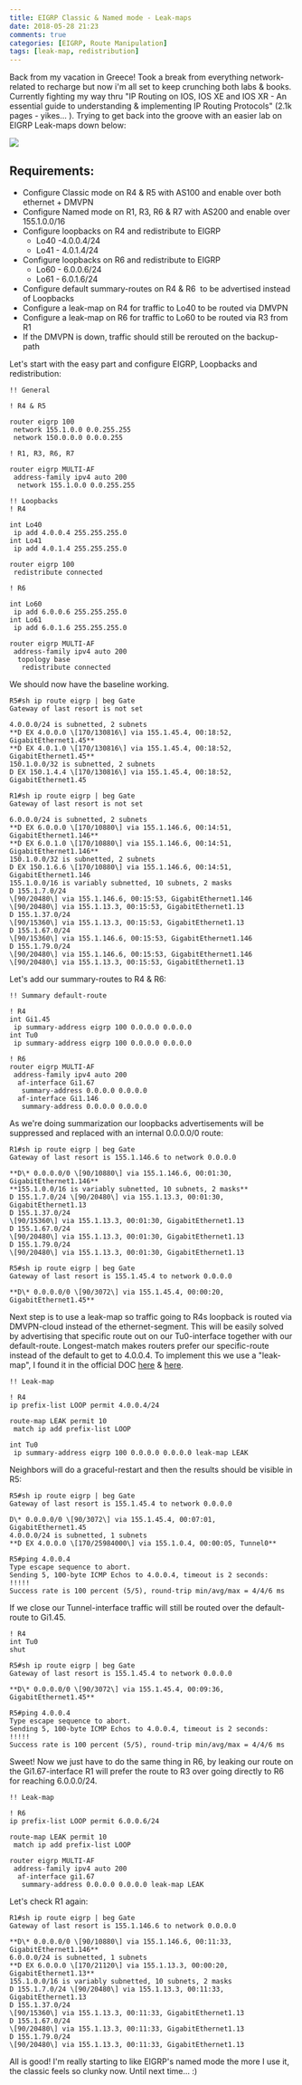 ```yaml
---
title: EIGRP Classic & Named mode - Leak-maps
date: 2018-05-28 21:23
comments: true
categories: [EIGRP, Route Manipulation]
tags: [leak-map, redistribution]
---
```

Back from my vacation in Greece! Took a break from everything network-related to recharge but now i'm all set to keep crunching both labs & books. Currently fighting my way thru "IP Routing on IOS, IOS XE and IOS XR - An essential guide to understanding & implementing IP Routing Protocols" (2.1k pages - yikes... ). Trying to get back into the groove with an easier lab on EIGRP Leak-maps down below: 

![](/assets/images/2018/05/full_topologydmvpn.png)

Requirements:
-------------

*   Configure Classic mode on R4 & R5 with AS100 and enable over both ethernet + DMVPN
*   Configure Named mode on R1, R3, R6 & R7 with AS200 and enable over 155.1.0.0/16
*   Configure loopbacks on R4 and redistribute to EIGRP
    *   Lo40 -4.0.0.4/24
    *   Lo41 - 4.0.1.4/24
*   Configure loopbacks on R6 and redistribute to EIGRP
    *   Lo60 - 6.0.0.6/24
    *   Lo61 - 6.0.1.6/24
*   Configure default summary-routes on R4 & R6  to be advertised instead of Loopbacks
*   Configure a leak-map on R4 for traffic to Lo40 to be routed via DMVPN
*   Configure a leak-map on R6 for traffic to Lo60 to be routed via R3 from R1
*   If the DMVPN is down, traffic should still be rerouted on the backup-path

Let's start with the easy part and configure EIGRP, Loopbacks and redistribution:

```
!! General

! R4 & R5

router eigrp 100
 network 155.1.0.0 0.0.255.255
 network 150.0.0.0 0.0.0.255

! R1, R3, R6, R7

router eigrp MULTI-AF
 address-family ipv4 auto 200
  network 155.1.0.0 0.0.255.255

!! Loopbacks
! R4

int Lo40
 ip add 4.0.0.4 255.255.255.0
int Lo41
 ip add 4.0.1.4 255.255.255.0

router eigrp 100
 redistribute connected

! R6

int Lo60
 ip add 6.0.0.6 255.255.255.0
int Lo61
 ip add 6.0.1.6 255.255.255.0

router eigrp MULTI-AF
 address-family ipv4 auto 200
  topology base 
   redistribute connected
```
We should now have the baseline working.

	R5#sh ip route eigrp | beg Gate
	Gateway of last resort is not set

	4.0.0.0/24 is subnetted, 2 subnets
	**D EX 4.0.0.0 \[170/130816\] via 155.1.45.4, 00:18:52, GigabitEthernet1.45**
	**D EX 4.0.1.0 \[170/130816\] via 155.1.45.4, 00:18:52, GigabitEthernet1.45**
	150.1.0.0/32 is subnetted, 2 subnets
	D EX 150.1.4.4 \[170/130816\] via 155.1.45.4, 00:18:52, GigabitEthernet1.45

	R1#sh ip route eigrp | beg Gate
	Gateway of last resort is not set

	6.0.0.0/24 is subnetted, 2 subnets
	**D EX 6.0.0.0 \[170/10880\] via 155.1.146.6, 00:14:51, GigabitEthernet1.146**
	**D EX 6.0.1.0 \[170/10880\] via 155.1.146.6, 00:14:51, GigabitEthernet1.146**
	150.1.0.0/32 is subnetted, 2 subnets
	D EX 150.1.6.6 \[170/10880\] via 155.1.146.6, 00:14:51, GigabitEthernet1.146
	155.1.0.0/16 is variably subnetted, 10 subnets, 2 masks
	D 155.1.7.0/24 
	\[90/20480\] via 155.1.146.6, 00:15:53, GigabitEthernet1.146
	\[90/20480\] via 155.1.13.3, 00:15:53, GigabitEthernet1.13
	D 155.1.37.0/24 
	\[90/15360\] via 155.1.13.3, 00:15:53, GigabitEthernet1.13
	D 155.1.67.0/24 
	\[90/15360\] via 155.1.146.6, 00:15:53, GigabitEthernet1.146
	D 155.1.79.0/24 
	\[90/20480\] via 155.1.146.6, 00:15:53, GigabitEthernet1.146
	\[90/20480\] via 155.1.13.3, 00:15:53, GigabitEthernet1.13

Let's add our summary-routes to R4 & R6:

```
!! Summary default-route

! R4
int Gi1.45
 ip summary-address eigrp 100 0.0.0.0 0.0.0.0
int Tu0
 ip summary-address eigrp 100 0.0.0.0 0.0.0.0

! R6
router eigrp MULTI-AF
 address-family ipv4 auto 200
  af-interface Gi1.67
   summary-address 0.0.0.0 0.0.0.0
  af-interface Gi1.146
   summary-address 0.0.0.0 0.0.0.0
```

As we're doing summarization our loopbacks advertisements will be suppressed and replaced with an internal 0.0.0.0/0 route:

	R1#sh ip route eigrp | beg Gate
	Gateway of last resort is 155.1.146.6 to network 0.0.0.0

	**D\* 0.0.0.0/0 \[90/10880\] via 155.1.146.6, 00:01:30, GigabitEthernet1.146**
	**155.1.0.0/16 is variably subnetted, 10 subnets, 2 masks**
	D 155.1.7.0/24 \[90/20480\] via 155.1.13.3, 00:01:30, GigabitEthernet1.13
	D 155.1.37.0/24 
	\[90/15360\] via 155.1.13.3, 00:01:30, GigabitEthernet1.13
	D 155.1.67.0/24 
	\[90/20480\] via 155.1.13.3, 00:01:30, GigabitEthernet1.13
	D 155.1.79.0/24 
	\[90/20480\] via 155.1.13.3, 00:01:30, GigabitEthernet1.13

	R5#sh ip route eigrp | beg Gate
	Gateway of last resort is 155.1.45.4 to network 0.0.0.0

	**D\* 0.0.0.0/0 \[90/3072\] via 155.1.45.4, 00:00:20, GigabitEthernet1.45**

Next step is to use a leak-map so traffic going to R4s loopback is routed via DMVPN-cloud instead of the ethernet-segment. This will be easily solved by advertising that specific route out on our Tu0-interface together with our default-route. Longest-match makes routers prefer our specific-route instead of the default to get to 4.0.0.4. To implement this we use a "leak-map", I found it in the official DOC [here](https://www.cisco.com/c/en/us/td/docs/ios-xml/ios/iproute_eigrp/command/ire-cr-book/ire-i1.html#wp2135400909) & [here](https://www.cisco.com/c/en/us/td/docs/ios-xml/ios/iproute_eigrp/configuration/15-mt/ire-15-mt-book/ire-enhanced-igrp.html#GUID-87869953-0896-4333-8EE5-B747855C7108).

```
!! Leak-map

! R4
ip prefix-list LOOP permit 4.0.0.4/24

route-map LEAK permit 10
 match ip add prefix-list LOOP

int Tu0
 ip summary-address eigrp 100 0.0.0.0 0.0.0.0 leak-map LEAK
```

Neighbors will do a graceful-restart and then the results should be visible in R5:

	R5#sh ip route eigrp | beg Gate
	Gateway of last resort is 155.1.45.4 to network 0.0.0.0

	D\* 0.0.0.0/0 \[90/3072\] via 155.1.45.4, 00:07:01, GigabitEthernet1.45
	4.0.0.0/24 is subnetted, 1 subnets
	**D EX 4.0.0.0 \[170/25984000\] via 155.1.0.4, 00:00:05, Tunnel0**

	R5#ping 4.0.0.4
	Type escape sequence to abort.
	Sending 5, 100-byte ICMP Echos to 4.0.0.4, timeout is 2 seconds:
	!!!!!
	Success rate is 100 percent (5/5), round-trip min/avg/max = 4/4/6 ms

If we close our Tunnel-interface traffic will still be routed over the default-route to Gi1.45.

	! R4
	int Tu0
	shut

	R5#sh ip route eigrp | beg Gate
	Gateway of last resort is 155.1.45.4 to network 0.0.0.0

	**D\* 0.0.0.0/0 \[90/3072\] via 155.1.45.4, 00:09:36, GigabitEthernet1.45**

	R5#ping 4.0.0.4 
	Type escape sequence to abort.
	Sending 5, 100-byte ICMP Echos to 4.0.0.4, timeout is 2 seconds:
	!!!!!
	Success rate is 100 percent (5/5), round-trip min/avg/max = 4/4/6 ms

Sweet! Now we just have to do the same thing in R6, by leaking our route on the Gi1.67-interface R1 will prefer the route to R3 over going directly to R6 for reaching 6.0.0.0/24.

```
!! Leak-map

! R6
ip prefix-list LOOP permit 6.0.0.6/24

route-map LEAK permit 10
 match ip add prefix-list LOOP

router eigrp MULTI-AF
 address-family ipv4 auto 200
  af-interface gi1.67
   summary-address 0.0.0.0 0.0.0.0 leak-map LEAK
```

Let's check R1 again:

	R1#sh ip route eigrp | beg Gate
	Gateway of last resort is 155.1.146.6 to network 0.0.0.0

	**D\* 0.0.0.0/0 \[90/10880\] via 155.1.146.6, 00:11:33, GigabitEthernet1.146**
	6.0.0.0/24 is subnetted, 1 subnets
	**D EX 6.0.0.0 \[170/21120\] via 155.1.13.3, 00:00:20, GigabitEthernet1.13**
	155.1.0.0/16 is variably subnetted, 10 subnets, 2 masks
	D 155.1.7.0/24 \[90/20480\] via 155.1.13.3, 00:11:33, GigabitEthernet1.13
	D 155.1.37.0/24 
	\[90/15360\] via 155.1.13.3, 00:11:33, GigabitEthernet1.13
	D 155.1.67.0/24 
	\[90/20480\] via 155.1.13.3, 00:11:33, GigabitEthernet1.13
	D 155.1.79.0/24 
	\[90/20480\] via 155.1.13.3, 00:11:33, GigabitEthernet1.13

All is good! I'm really starting to like EIGRP's named mode the more I use it, the classic feels so clunky now. Until next time... :)